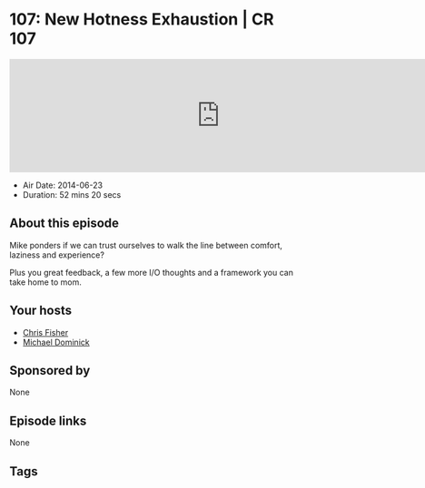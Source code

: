 # 107: New Hotness Exhaustion | CR 107

<iframe src="https://player.fireside.fm/v2/MLf2ZzhC+CL6AVSyY?theme=dark" width="740" height="200" frameborder="0" scrolling="no"></iframe>

* Air Date: 2014-06-23
* Duration: 52 mins 20 secs

## About this episode

Mike ponders if we can trust ourselves to walk the line between comfort, laziness and experience? 

Plus you great feedback, a few more I/O thoughts and a framework you can take home to mom.

## Your hosts
* [Chris Fisher](https://coder.show/hosts/chrislas)
* [Michael Dominick](https://coder.show/hosts/michael)

## Sponsored by

None



## Episode links

None



## Tags


